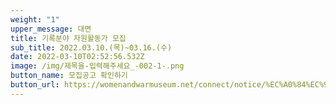 ```yaml
---
weight: "1"
upper_message: 대면
title: 기록분야 자원활동가 모집
sub_title: 2022.03.10.(목)~03.16.(수)
date: 2022-03-10T02:52:56.532Z
image: /img/제목을-입력해주세요_-002-1-.png
button_name: 모집공고 확인하기
button_url: https://womenandwarmuseum.net/connect/notice/%EC%A0%84%EC%9F%81%EA%B3%BC%EC%97%AC%EC%84%B1%EC%9D%B8%EA%B6%8C%EB%B0%95%EB%AC%BC%EA%B4%80-%EC%9E%90%EC%9B%90%ED%99%9C%EB%8F%99%EA%B0%80-%EB%AA%A8%EC%A7%91-%EB%8C%80%EB%A9%B4-%EB%B9%84%EB%8C%80%EB%A9%B4/
---
```

